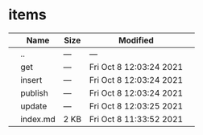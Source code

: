 items
=====

<table><thead><tr class="header"><th></th><th>Name</th><th>Size</th><th>Modified</th><th></th></tr></thead><tbody><tr class="odd"><td></td><td><span class="goup">..</span></td><td>—</td><td>—</td><td></td></tr><tr class="even"><td></td><td><span class="name">get</span></td><td>—</td><td>Fri Oct 8 12:03:24 2021</td><td></td></tr><tr class="odd"><td></td><td><span class="name">insert</span></td><td>—</td><td>Fri Oct 8 12:03:24 2021</td><td></td></tr><tr class="even"><td></td><td><span class="name">publish</span></td><td>—</td><td>Fri Oct 8 12:03:24 2021</td><td></td></tr><tr class="odd"><td></td><td><span class="name">update</span></td><td>—</td><td>Fri Oct 8 12:03:25 2021</td><td></td></tr><tr class="even"><td></td><td><span class="name">index.md</span></td><td>2 KB</td><td>Fri Oct 8 11:33:52 2021</td><td></td></tr></tbody></table>
